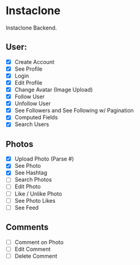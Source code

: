 # Instaclone

Instaclone Backend.

## User:

- [x] Create Account
- [x] See Profile
- [x] Login
- [x] Edit Profile
- [x] Change Avatar (Image Upload)
- [x] Follow User
- [x] Unfollow User
- [x] See Followers and See Following w/ Pagination
- [x] Computed Fields
- [x] Search Users

## Photos

- [x] Upload Photo (Parse #)
- [x] See Photo
- [x] See Hashtag
- [ ] Search Photos
- [ ] Edit Photo
- [ ] Like / Unlike Photo
- [ ] See Photo Likes
- [ ] See Feed

## Comments

- [ ] Comment on Photo
- [ ] Edit Comment
- [ ] Delete Comment
